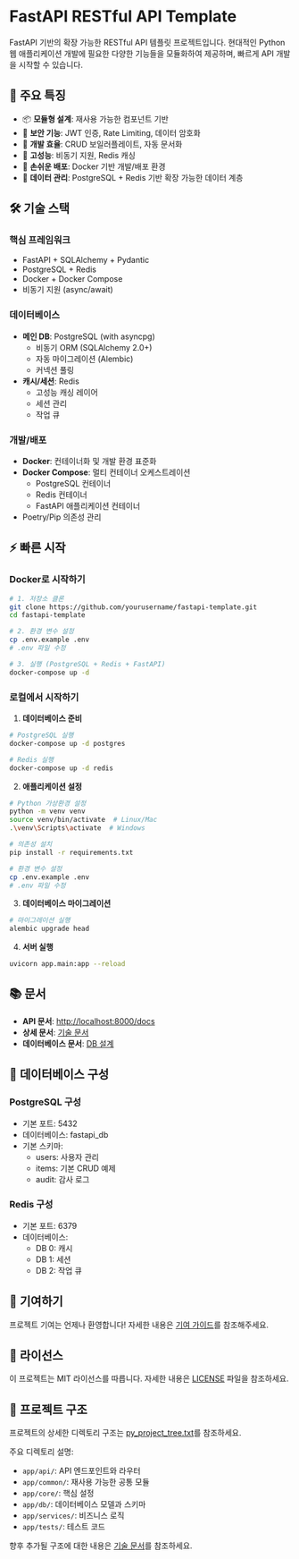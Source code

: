 # FastAPI RESTful API Template

FastAPI 기반의 확장 가능한 RESTful API 템플릿 프로젝트입니다. 현대적인 Python 웹 애플리케이션 개발에 필요한 다양한 기능들을 모듈화하여 제공하며, 빠르게 API 개발을 시작할 수 있습니다.

## 🚀 주요 특징

- 📦 **모듈형 설계**: 재사용 가능한 컴포넌트 기반
- 🔐 **보안 기능**: JWT 인증, Rate Limiting, 데이터 암호화
- 🎯 **개발 효율**: CRUD 보일러플레이트, 자동 문서화
- 🔄 **고성능**: 비동기 지원, Redis 캐싱
- 🐳 **손쉬운 배포**: Docker 기반 개발/배포 환경
- 💾 **데이터 관리**: PostgreSQL + Redis 기반 확장 가능한 데이터 계층

## 🛠 기술 스택

### 핵심 프레임워크

- FastAPI + SQLAlchemy + Pydantic
- PostgreSQL + Redis
- Docker + Docker Compose
- 비동기 지원 (async/await)

### 데이터베이스

- **메인 DB**: PostgreSQL (with asyncpg)
  - 비동기 ORM (SQLAlchemy 2.0+)
  - 자동 마이그레이션 (Alembic)
  - 커넥션 풀링
- **캐시/세션**: Redis
  - 고성능 캐싱 레이어
  - 세션 관리
  - 작업 큐

### 개발/배포

- **Docker**: 컨테이너화 및 개발 환경 표준화
- **Docker Compose**: 멀티 컨테이너 오케스트레이션
  - PostgreSQL 컨테이너
  - Redis 컨테이너
  - FastAPI 애플리케이션 컨테이너
- Poetry/Pip 의존성 관리

## ⚡️ 빠른 시작

### Docker로 시작하기

```bash
# 1. 저장소 클론
git clone https://github.com/yourusername/fastapi-template.git
cd fastapi-template

# 2. 환경 변수 설정
cp .env.example .env
# .env 파일 수정

# 3. 실행 (PostgreSQL + Redis + FastAPI)
docker-compose up -d
```

### 로컬에서 시작하기

1. **데이터베이스 준비**

```bash
# PostgreSQL 실행
docker-compose up -d postgres

# Redis 실행
docker-compose up -d redis
```

2. **애플리케이션 설정**

```bash
# Python 가상환경 설정
python -m venv venv
source venv/bin/activate  # Linux/Mac
.\venv\Scripts\activate  # Windows

# 의존성 설치
pip install -r requirements.txt

# 환경 변수 설정
cp .env.example .env
# .env 파일 수정
```

3. **데이터베이스 마이그레이션**

```bash
# 마이그레이션 실행
alembic upgrade head
```

4. **서버 실행**

```bash
uvicorn app.main:app --reload
```

## 📚 문서

- **API 문서**: <http://localhost:8000/docs>
- **상세 문서**: [기술 문서](fastapi_template/README.md)
- **데이터베이스 문서**: [DB 설계](fastapi_template/docs/database.md)

## 💾 데이터베이스 구성

### PostgreSQL 구성

- 기본 포트: 5432
- 데이터베이스: fastapi_db
- 기본 스키마:
  - users: 사용자 관리
  - items: 기본 CRUD 예제
  - audit: 감사 로그

### Redis 구성

- 기본 포트: 6379
- 데이터베이스:
  - DB 0: 캐시
  - DB 1: 세션
  - DB 2: 작업 큐

## 🤝 기여하기

프로젝트 기여는 언제나 환영합니다! 자세한 내용은 [기여 가이드](CONTRIBUTING.md)를 참조해주세요.

## 📄 라이선스

이 프로젝트는 MIT 라이선스를 따릅니다. 자세한 내용은 [LICENSE](LICENSE) 파일을 참조하세요.

## 📁 프로젝트 구조

프로젝트의 상세한 디렉토리 구조는 [py_project_tree.txt](fastapi_template/py_project_tree.txt)를 참조하세요.

주요 디렉토리 설명:

- `app/api/`: API 엔드포인트와 라우터
- `app/common/`: 재사용 가능한 공통 모듈
- `app/core/`: 핵심 설정
- `app/db/`: 데이터베이스 모델과 스키마
- `app/services/`: 비즈니스 로직
- `app/tests/`: 테스트 코드

향후 추가될 구조에 대한 내용은 [기술 문서](fastapi_template/README.md)를 참조하세요.
